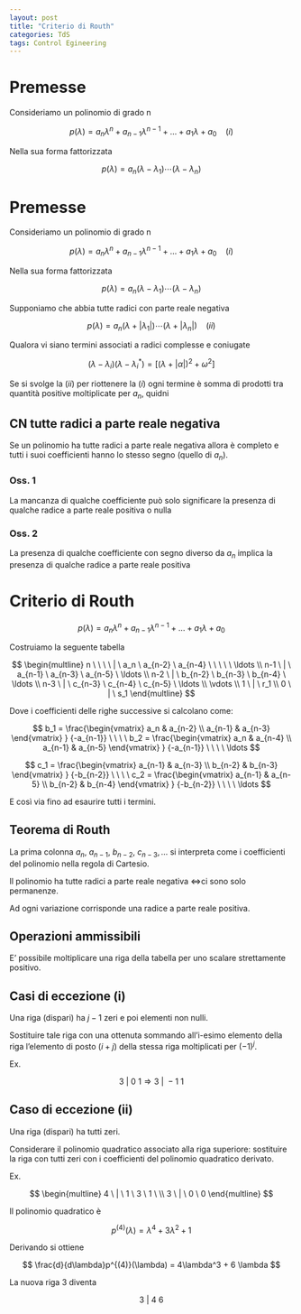 ```yaml
---
layout: post
title: "Criterio di Routh"
categories: TdS
tags: Control Egineering
---
```

# Premesse

Consideriamo un polinomio di grado n

$$
p(\lambda) = a_n\lambda^n + a_{n-1}\lambda^{n-1} + \ldots +a_1\lambda + a_0 \ \ \ \ (i)
$$

Nella sua forma fattorizzata

$$
p(\lambda)=a_n(\lambda-\lambda_1)\cdots(\lambda-\lambda_n)
$$


<!--excerpt-->
# Premesse

Consideriamo un polinomio di grado n

$$
p(\lambda) = a_n\lambda^n + a_{n-1}\lambda^{n-1} + \ldots +a_1\lambda + a_0 \ \ \ \ (i)
$$

Nella sua forma fattorizzata

$$
p(\lambda)=a_n(\lambda-\lambda_1)\cdots(\lambda-\lambda_n)
$$

Supponiamo che abbia tutte radici con parte reale negativa

$$
p(\lambda)=a_n(\lambda+|\lambda_1|)\cdots(\lambda+|\lambda_n|)  \ \ \ \ (ii)
$$

Qualora vi siano termini associati a radici complesse e coniugate

$$
(\lambda - \lambda_i)(\lambda-\lambda_i^*)=[(\lambda +|\alpha|)^2+\omega^2]
$$

Se si svolge la $(ii)$ per riottenere la $(i)$ ogni termine è somma di prodotti tra quantità positive moltiplicate per $a_n$, quidni

## CN tutte radici a parte reale negativa

Se un polinomio ha tutte radici a parte reale negativa allora è completo e tutti i suoi coefficienti hanno lo stesso segno (quello di $a_n$).

### Oss. 1

La mancanza di qualche coefficiente può solo significare la presenza di qualche radice a parte reale positiva o nulla

### Oss. 2

La presenza di qualche coefficiente con segno diverso da $a_n$ implica la presenza di qualche radice a parte reale positiva

# Criterio di Routh

$$
p(\lambda) = a_n\lambda^n + a_{n-1}\lambda^{n-1} + \ldots +a_1\lambda + a_0
$$

Costruiamo la seguente tabella

$$
\begin{multline}
n \ \ \ \ | \ a_n \ a_{n-2} \ a_{n-4} \ \ \ \ \ \ldots \\
n-1 \ | \ a_{n-1} \ a_{n-3} \ a_{n-5} \ \ldots \\
n-2 \ | \ b_{n-2} \ b_{n-3} \ b_{n-4} \ \ldots \\
n-3 \ | \ c_{n-3} \ c_{n-4} \ c_{n-5} \ \ldots \\
\vdots \\
1 \ | \ r_1 \\
0 \ | \ s_1
\end{multline}
$$

Dove i coefficienti delle righe successive si calcolano come:

$$
b_1 = \frac{\begin{vmatrix} a_n & a_{n-2} \\
a_{n-1} & a_{n-3}
\end{vmatrix} }
{-a_{n-1}} \ \ \ \ 
b_2 = \frac{\begin{vmatrix} a_n & a_{n-4} \\
a_{n-1} & a_{n-5}
\end{vmatrix} }
{-a_{n-1}} \ \ \ \ \ldots
$$

$$
c_1 = \frac{\begin{vmatrix} a_{n-1} & a_{n-3} \\
b_{n-2} & b_{n-3}
\end{vmatrix} }
{-b_{n-2}} \ \ \ \ c_2 = \frac{\begin{vmatrix} a_{n-1} & a_{n-5} \\
b_{n-2} & b_{n-4}
\end{vmatrix} }
{-b_{n-2}} \ \ \ \ \ldots
$$

E così via fino ad esaurire tutti i termini.

## Teorema di Routh

La prima colonna $a_n, \ a_{n-1}, \ b_{n-2}, \ c_{n-3}, \ldots$ si interpreta come i coefficienti del polinomio nella regola di Cartesio.

Il polinomio ha tutte radici a parte reale negativa $\iff$ci sono solo permanenze.

Ad ogni variazione corrisponde una radice a parte reale positiva.

## Operazioni ammissibili

E’ possibile moltiplicare una riga della tabella per uno scalare strettamente positivo.

## Casi di eccezione (i)

Una riga (dispari) ha $j-1$ zeri e poi elementi non nulli.

Sostituire tale riga  con una ottenuta sommando all’i-esimo elemento della riga l’elemento di posto $(i+j)$ della stessa riga moltiplicati per $(-1)^j$.

Ex.

$$
3 \ |\  0 \ 1  \Rightarrow 3 \ |\ -1 \ 1
$$

## Caso di eccezione (ii)

Una riga (dispari) ha tutti zeri.

Considerare il polinomio quadratico associato alla riga superiore: sostituire la riga con tutti zeri con i coefficienti del polinomio quadratico derivato.

Ex.

$$
\begin{multline}
4 \ | \ 1 \ 3 \ 1 \ \\
3 \ | \ 0 \ 0
\end{multline}
$$

Il polinomio quadratico è 

$$
p^{(4)}(\lambda) = \lambda ^ 4 + 3\lambda ^ 2 + 1
$$

Derivando si ottiene

$$
\frac{d}{d\lambda}p^{(4)}(\lambda) = 4\lambda^3 + 6 \lambda
$$

La nuova riga 3 diventa

$$
3 \ | \ 4 \ 6
$$

